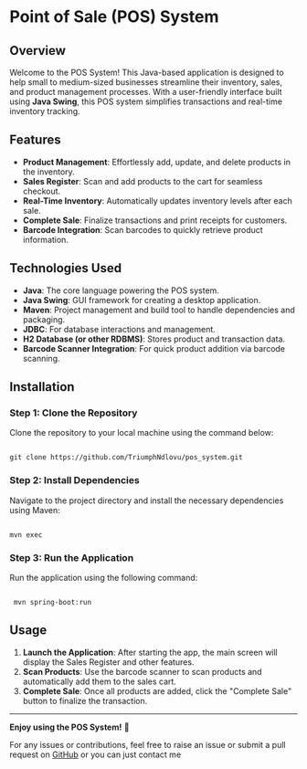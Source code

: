 # Point of Sale (POS) System

## Overview
Welcome to the POS System! This Java-based application is designed to help small to medium-sized businesses streamline their inventory, sales, and product management processes. With a user-friendly interface built using **Java Swing**, this POS system simplifies transactions and real-time inventory tracking.

## Features
- **Product Management**: Effortlessly add, update, and delete products in the inventory.
- **Sales Register**: Scan and add products to the cart for seamless checkout.
- **Real-Time Inventory**: Automatically updates inventory levels after each sale.
- **Complete Sale**: Finalize transactions and print receipts for customers.
- **Barcode Integration**: Scan barcodes to quickly retrieve product information.

## Technologies Used
- **Java**: The core language powering the POS system.
- **Java Swing**: GUI framework for creating a desktop application.
- **Maven**: Project management and build tool to handle dependencies and packaging.
- **JDBC**: For database interactions and management.
- **H2 Database (or other RDBMS)**: Stores product and transaction data.
- **Barcode Scanner Integration**: For quick product addition via barcode scanning.

## Installation

### Step 1: Clone the Repository
Clone the repository to your local machine using the command below:

```

git clone https://github.com/TriumphNdlovu/pos_system.git

```

### Step 2: Install Dependencies
Navigate to the project directory and install the necessary dependencies using Maven:
```

mvn exec

```


### Step 3: Run the Application
Run the application using the following command:

```

 mvn spring-boot:run

```

## Usage
1. **Launch the Application**: After starting the app, the main screen will display the Sales Register and other features.
2. **Scan Products**: Use the barcode scanner to scan products and automatically add them to the sales cart.
3. **Complete Sale**: Once all products are added, click the "Complete Sale" button to finalize the transaction.

---

**Enjoy using the POS System!** 🚀

For any issues or contributions, feel free to raise an issue or submit a pull request on [GitHub](https://github.com/TriumphNdlovu/pos_system) or you can just contact me

